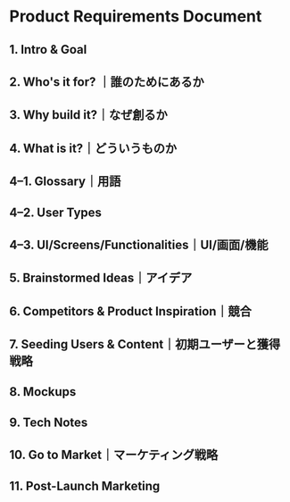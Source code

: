 # Product Requirements Document
## 1. Intro & Goal

## 2. Who's it for? ｜誰のためにあるか

## 3. Why build it?｜なぜ創るか

## 4. What is it?｜どういうものか

## 4–1. Glossary｜用語

## 4–2. User Types

## 4–3. UI/Screens/Functionalities｜UI/画面/機能

## 5. Brainstormed Ideas｜アイデア

## 6. Competitors & Product Inspiration｜競合

## 7. Seeding Users & Content｜初期ユーザーと獲得戦略

## 8. Mockups

## 9. Tech Notes

## 10. Go to Market｜マーケティング戦略

## 11. Post-Launch Marketing
